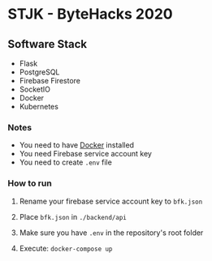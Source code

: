 # STJK - ByteHacks 2020

## Software Stack
- Flask
- PostgreSQL
- Firebase Firestore
- SocketIO
- Docker
- Kubernetes

### Notes
- You need to have [Docker](https://docker.com/gettingstarted) installed
- You need Firebase service account key
- You need to create `.env` file

### How to run
1. Rename your firebase service account key to `bfk.json`

2. Place `bfk.json` in `./backend/api`

3. Make sure you have `.env` in the repository's root folder

4. Execute: `docker-compose up`

